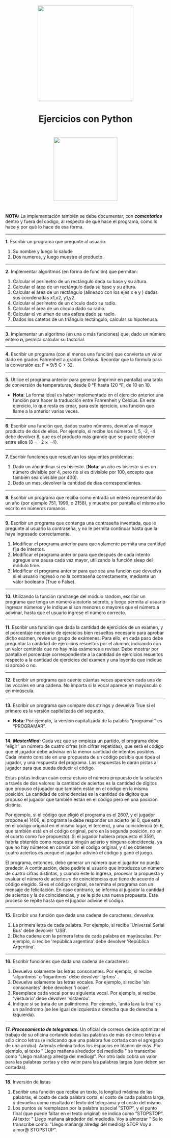 <h1 align ="center">
   
<img src="https://media2.giphy.com/media/KAq5w47R9rmTuvWOWa/giphy.gif" width=300 height=300>

</h1>

<h1 align="center">Ejercicios con Python</h1>

<h1 align ="center">
   
<img src="https://i.imgur.com/DfQqM.gif" width=200 height=200>

</h1>

<h1 align ="center">
  

</h1>



__NOTA:__ La implementación también se debe documentar, con ___comentarios___ dentro y fuera del código, al respecto de qué hace el programa, cómo lo hace y por qué lo hace de esa forma.
<hr>

__1.__ Escribir un programa que pregunte al usuario:
   1. Su nombre y luego lo salude
   2. Dos numeros, y luego muestre el producto.
<hr>

__2.__ Implementar algoritmos (en forma de función) que permitan:
   1. Calcular el perímetro de un rectángulo dada su base y su altura.
   2. Calcular el área de un rectángulo dada su base y su altura.
   3. Calcular el área de un rectángulo (alineado con los ejes x e y ) dadas sus coordenadas x1,x2, y1,y2.
   4. Calcular el perímetro de un círculo dado su radio.
   5. Calcular el área de un círculo dado su radio.
   6. Calcular el volumen de una esfera dado su radio.
   7. Dados los catetos de un triángulo rectángulo, calcular su hipotenusa.
<hr>

__3.__ Implementar un algoritmo (en una o más funciones) que, dado un número entero ___n___, permita calcular su factorial.
<hr>

__4.__ Escribir un programa (con al menos una función) que convierta un valor dado en grados Fahrenheit a grados Celsius. Recordar que la fórmula para la conversión es: F = 9/5 C + 32.
<hr>

__5.__ Utilice el programa anterior para generar (imprimir en pantalla) una tabla de conversión de temperaturas, desde 0 °F hasta 120 °F, de 10 en 10.
  - __Nota__: La forma ideal es haber implementado en el ejercicio anterior una función para hacer la traducción entre Fahrenheit y Celcius. En este ejercicio, lo que resta es crear, para este ejercicio, una función que llame a la anterior varias veces.
<hr>

__6.__ Escribir una función que, dados cuatro números, devuelva el mayor producto de dos de ellos. Por ejemplo, si recibe los números 1, 5, -2, -4 debe devolver 8, que es el producto más grande que se puede obtener entre ellos (8 = −2 × −4).
<hr>

__7.__ Escribir funciones que resuelvan los siguientes problemas:
   1. Dado un año indicar si es bisiesto. (__Nota__: un año es bisiesto si es un número divisible por 4, pero no si es divisible por 100, excepto que también sea divisible por 400).
   2. Dado un mes, devolver la cantidad de días correspondientes.
<hr>

__8.__ Escribir un programa que reciba como entrada un entero representando un año (por ejemplo 751, 1999, o 2158), y muestre por pantalla el mismo año escrito en números romanos.
<hr>

__9.__ Escribir un programa que contenga una contraseña inventada, que le pregunte al usuario la contraseña, y no le permita continuar hasta que la haya ingresado correctamente.
   1. Modificar el programa anterior para que solamente permita una cantidad fija de intentos.
   2. Modificar el programa anterior para que después de cada intento agregue una pausa cada vez mayor, utilizando la función sleep del módulo time.
   3. Modificar el programa anterior para que sea una función que devuelva si el usuario ingresó o no la contraseña correctamente, mediante un valor booleano (True o False).
<hr>

__10.__ Utilizando la función randrange del módulo random, escribir un programa que tenga un número aleatorio secreto, y luego permita al usuario ingresar números y le indique si son menores o mayores que el número a adivinar, hasta que el usuario ingrese el número correcto.
<hr>

__11.__ Escribir una función que dada la cantidad de ejercicios de un examen, y el porcentaje necesario de ejercicios bien resueltos necesario para aprobar dicho examen, revise un grupo de exámenes. Para ello, en cada paso debe preguntar la cantidad de ejercicios resueltos por el alumno, indicando con un valor centinela que no hay más exámenes a revisar. Debe mostrar por pantalla el porcentaje correspondiente a la cantidad de ejercicios resueltos respecto a la cantidad de ejercicios del examen y una leyenda que indique si aprobó o no.
<hr>

__12.__ Escribir un programa que cuente cúantas veces aparecen cada una de las vocales en una cadena. No importa si la vocal aparece en mayúscula o en minúscula.
<hr>

__13.__ Escribir un programa que compare dos strings y devuelva True si el primero es la versión capitalizada del segundo.
  - __Nota:__ Por ejemplo, la versión capitalizada de la palabra “programar” es “PROGRAMAR”.
<hr>

__14.__ ___MasterMind:___ Cada vez que se empieza un partido, el programa debe “eligir” un número de cuatro cifras (sin cifras repetidas), que será el código que el jugador debe adivinar en la menor cantidad de intentos posibles. Cada intento consiste en una propuesta de un código posible que tipea el jugador, y una respuesta del programa. Las respuestas le darán pistas al jugador para que pueda deducir el código.

Estas pistas indican cuán cerca estuvo el número propuesto de la solución a través de dos valores: la cantidad de aciertos es la cantidad de dígitos que propuso el jugador que también están en el código en la misma posición. La cantidad de coincidencias es la cantidad de digitos que propuso el jugador que también están en el código pero en una posición distinta.

Por ejemplo, si el código que eligió el programa es el 2607, y el jugador propone el 1406, el programa le debe responder un acierto (el 0, que está en el código original en el mismo lugar, el tercero), y una coincidencia (el 6, que también está en el código original, pero en la segunda posición, no en el cuarto como fue propuesto). Si el jugador hubiera propuesto el 3591, habría obtenido como respuesta ningún acierto y ninguna coincidencia, ya que no hay números en común con el código original, y si se obtienen cuatro aciertos es porque el jugador adivinó el código y ganó el juego.

El programa, entonces, debe generar un número que el jugador no pueda predecir. A continuación, debe pedirle al usuario que introduzca un número de cuatro cifras distintas, y cuando éste lo ingresa, procesar la propuesta y evaluar el número de aciertos y de coincidencias que tiene de acuerdo al código elegido. Si es el código original, se termina el programa con un mensaje de felicitación. En caso contrario, se informa al jugador la cantidad de aciertos y la de coincidencias, y se le pide una nueva propuesta. Este proceso se repite hasta que el jugador adivine el código.
<hr>

__15.__ Escribir una función que dada una cadena de caracteres, devuelva:
   1. La primera letra de cada palabra. Por ejemplo, si recibe 'Universal Serial Bus' debe devolver 'USB'.
   2. Dicha cadena con la primera letra de cada palabra en mayúsculas. Por ejemplo, si recibe 'república argentina' debe devolver 'República Argentina'.
<hr>

__16.__ Escribir funciones que dada una cadena de caracteres:
   1. Devuelva solamente las letras consonantes. Por ejemplo, si recibe 'algoritmos' o 'logaritmos' debe devolver 'lgrtms' .
   2. Devuelva solamente las letras vocales. Por ejemplo, si recibe 'sin consonantes' debe devolver 'i ooae'.
   3. Reemplace cada vocal por su siguiente vocal. Por ejemplo, si recibe 'vestuario' debe devolver 'vistaerou'.
   4. Indique si se trata de un palíndromo. Por ejemplo, 'anita lava la tina' es un palíndromo (se lee igual de izquierda a derecha que de derecha a izquierda).
<hr>

__17.__ ___Procesamiento de telegramas:___ Un oficial de correos decide optimizar el trabajo de su oficina cortando todas las palabras de más de cinco letras a sólo cinco letras (e indicando que una palabra fue cortada con el agregado de una arroba). Además elimina todos los espacios en blanco de más. Por ejemplo, al texto " Llego mañana alrededor del mediodía " se transcribe como "Llego mañan@ alred@ del medio@". Por otro lado cobra un valor para las palabras cortas y otro valor para las palabras largas (que deben ser cortadas).
<hr>

__18.__ Inversión de listas
   1. Escribir una función que reciba un texto, la longitud máxima de las palabras, el costo de cada palabra corta, el costo de cada palabra larga, y devuelva como resultado el texto del telegrama y el costo del mismo.
   2. Los puntos se reemplazan por la palabra especial ”STOP”, y el punto final (que puede faltar en el texto original) se indica como ”STOPSTOP”. Al texto: " Llego mañana alrededor del mediodía. Voy a almorzar " Se lo transcribe como: "Llego mañan@ alred@ del medio@ STOP Voy a almor@ STOPSTOP".
